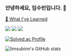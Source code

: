 ### 안녕하세요, 임수빈입니다. 👋

[🍒 What I've Learned](http://fearless-texture-68a.notion.site)

<img src="https://img.shields.io/badge/Python-3776AB?style=flat-square&logo=Python&logoColor=white"/></a>
<img src="https://img.shields.io/badge/Java-007396?style=flat-square&logo=Java&logoColor=white"/></a>
<img src="https://img.shields.io/badge/SpringBoot-6DB33F?style=flat-square&logo=SpringBoot&logoColor=white"/></a>

[![Solved.ac Profile](http://mazassumnida.wtf/api/v2/generate_badge?boj=mymyx02)](https://solved.ac/mymyx02)

![limsubinn's GitHub stats](https://github-readme-stats.vercel.app/api?username=limsubinn&show_icons=true)

